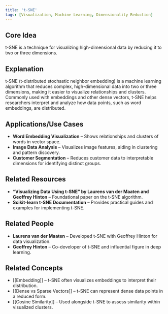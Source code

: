 ```yaml
---
title: 't-SNE'
tags: [Visualization, Machine Learning, Dimensionality Reduction]
---
```

## Core Idea
t-SNE is a technique for visualizing high-dimensional data by reducing it to two or three dimensions.

## Explanation
t-SNE (t-distributed stochastic neighbor embedding) is a machine learning algorithm that reduces complex, high-dimensional data into two or three dimensions, making it easier to visualize relationships and clusters. Commonly used with embeddings and other dense vectors, t-SNE helps researchers interpret and analyze how data points, such as word embeddings, are distributed.

## Applications/Use Cases
- **Word Embedding Visualization** – Shows relationships and clusters of words in vector space.
- **Image Data Analysis** – Visualizes image features, aiding in clustering and pattern discovery.
- **Customer Segmentation** – Reduces customer data to interpretable dimensions for identifying distinct groups.

## Related Resources
- **“Visualizing Data Using t-SNE” by Laurens van der Maaten and Geoffrey Hinton** – Foundational paper on the t-SNE algorithm.
- **Scikit-learn t-SNE Documentation** – Provides practical guides and examples for implementing t-SNE.

## Related People
- **Laurens van der Maaten** – Developed t-SNE with Geoffrey Hinton for data visualization.
- **Geoffrey Hinton** – Co-developer of t-SNE and influential figure in deep learning.

## Related Concepts
- [[Embedding]] – t-SNE often visualizes embeddings to interpret their distribution.
- [[Dense vs Sparse Vectors]] – t-SNE can represent dense data points in a reduced form.
- [[Cosine Similarity]] – Used alongside t-SNE to assess similarity within visualized clusters.
